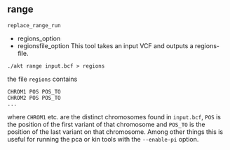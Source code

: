 ## range
```
replace_range_run
```
* regions_option
* regionsfile_option
This tool takes an input VCF and outputs a regions-file.
```
./akt range input.bcf > regions
```
the file `regions` contains
```
CHROM1 POS POS_TO
CHROM2 POS POS_TO
...
```
where `CHROM1` etc. are the distinct chromosomes found in `input.bcf`, `POS` is the position of the first
variant of that chromosome and `POS_TO` is the position of the last variant on that chromosome. Among other
things this is useful for running the pca or kin tools with the `--enable-pi` option.
